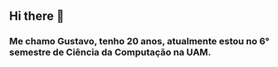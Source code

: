 ## Hi there 👋
### Me chamo Gustavo, tenho 20 anos, atualmente estou no 6° semestre de Ciência da Computação na UAM. 







<!--
**gustavonovismoreira/gustavonovismoreira** is a ✨ _special_ ✨ repository because its `README.md` (this file) appears on your GitHub profile.

Here are some ideas to get you started:

- 🔭 I’m currently working on ...
- 🌱 I’m currently learning ...
- 👯 I’m looking to collaborate on ...
- 🤔 I’m looking for help with ...
- 💬 Ask me about ...
- 📫 How to reach me: ...
- 😄 Pronouns: ...
- ⚡ Fun fact: ...
-->
